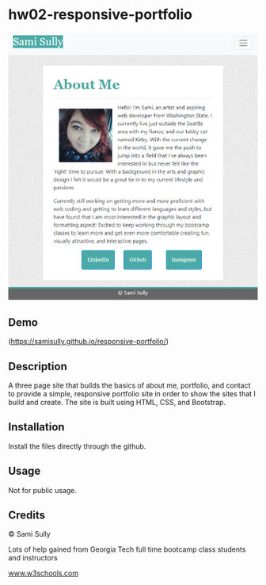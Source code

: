 # hw02-responsive-portfolio

![Image of Screenshot](./assets/responsive_portfolio_demo.png)


## Demo
(https://samisully.github.io/responsive-portfolio/)

## Description 

A three page site that builds the basics of about me, portfolio, and contact to provide a simple, responsive portfolio site in order to show the sites that I build and create.
The site is built using HTML, CSS, and Bootstrap.


## Installation

Install the files directly through the github.

## Usage

Not for public usage.

## Credits

© Sami Sully

Lots of help gained from Georgia Tech full time bootcamp class students and instructors

www.w3schools.com
